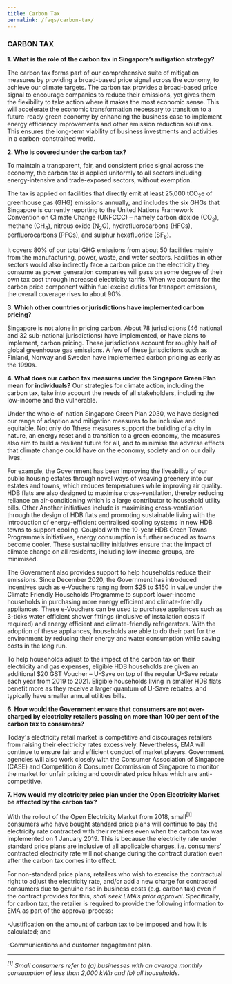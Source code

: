 ```yaml
---
title: Carbon Tax
permalink: /faqs/carbon-tax/
---
```

### CARBON TAX

**1. What is the role of the carbon tax in Singapore’s mitigation strategy?**

The carbon tax forms part of our comprehensive suite of mitigation measures by providing a broad-based price signal across the economy, to achieve our climate targets. The carbon tax provides a broad-based price signal to encourage companies to reduce their emissions, yet gives them the flexibility to take action where it makes the most economic sense. This will accelerate the economic transformation necessary to transition to a future-ready green economy by enhancing the business case to implement energy efficiency improvements and other emission reduction solutions. This ensures the long-term viability of business investments and activities in a carbon-constrained world. 

**2. Who is covered under the carbon tax?**

To maintain a transparent, fair, and consistent price signal across the economy, the carbon tax is applied uniformly to all sectors including energy-intensive and trade-exposed sectors, without exemption.

The tax is applied on facilities that directly emit at least 25,000 tCO<sub>2</sub>e of greenhouse gas (GHG) emissions annually, and includes the six GHGs that Singapore is currently reporting to the United Nations Framework Convention on Climate Change (UNFCCC) – namely carbon dioxide (CO<sub>2</sub>), methane (CH<sub>4</sub>), nitrous oxide (N<sub>2</sub>O), hydrofluorocarbons (HFCs), perfluorocarbons (PFCs), and sulphur hexafluoride (SF<sub>6</sub>). 

It covers 80% of our total GHG emissions from about 50 facilities mainly from the manufacturing, power, waste, and water sectors. Facilities in other sectors would also indirectly face a carbon price on the electricity they consume as power generation companies will pass on some degree of their own tax cost through increased electricity tariffs. When we account for the carbon price component within fuel excise duties for transport emissions, the overall coverage rises to about 90%.

**3. Which other countries or jurisdictions have implemented carbon pricing?**

Singapore is not alone in pricing carbon. About 78 jurisdictions (46 national and 32 sub-national jurisdictions) have implemented, or have plans to implement, carbon pricing. These jurisdictions account for roughly half of global greenhouse gas emissions. A few of these jurisdictions such as Finland, Norway and Sweden have implemented carbon pricing as early as the 1990s.

**4. What does our carbon tax measures under the Singapore Green Plan mean for individuals?**
Our strategies for climate action, including the carbon tax, take into account the needs of all stakeholders, including the low-income and the vulnerable.

Under the whole-of-nation Singapore Green Plan 2030, we have designed our range of adaption and mitigation measures to be inclusive and equitable. Not only do Tthese measures support the building of a city in nature, an energy reset and a transition to a green economy, the measures also aim to build a resilient future for all, and to minimise the adverse effects that climate change could have on the economy, society and on our daily lives. 

For example, the Government has been improving the liveability of our public housing estates through novel ways of weaving greenery into our estates and towns, which reduces temperatures while improving air quality. HDB flats are also designed to maximise cross-ventilation, thereby reducing reliance on air-conditioning which is a large contributor to household utility bills. Other Another initiatives include is maximising cross-ventilation through the design of HDB flats and promoting sustainable living with the introduction of energy-efficient centralised cooling systems in new HDB towns to support cooling. Coupled with the 10-year HDB Green Towns Programme’s initiatives, energy consumption is further reduced as towns become cooler. These sustainability initiatives ensure that the impact of climate change on all residents, including low-income groups,  are minimised.

The Government also provides support to help households reduce their emissions. Since December 2020, the Government has introduced incentives such as e-Vouchers ranging from $25 to $150 in value under the Climate Friendly Households Programme to support lower-income households in purchasing more energy efficient and climate-friendly appliances. These e-Vouchers can be used to purchase appliances such as 3-ticks water efficient shower fittings (inclusive of installation costs if required) and energy efficient and climate-friendly refrigerators. With the adoption of these appliances, households are able to do their part for the environment by reducing their energy and water consumption while saving costs in the long run. 

To help households adjust to the impact of the carbon tax on their electricity and gas expenses, eligible HDB households are given an additional $20 GST Voucher – U-Save on top of the regular U-Save rebate each year from 2019 to 2021. Eligible households living in smaller HDB flats benefit more as they receive a larger quantum of U-Save rebates, and typically have smaller annual utilities bills. 



**6. How would the Government ensure that consumers are not over-charged by electricity retailers passing on more than 100 per cent of the carbon tax to consumers?**

Today's electricity retail market is competitive and discourages retailers from raising their electricity rates excessively. Nevertheless, EMA will continue to ensure fair and efficient conduct of market players. Government agencies will also work closely with the Consumer Association of Singapore (CASE) and Competition & Consumer Commission of Singapore to monitor the market for unfair pricing and coordinated price hikes which are anti-competitive.

**7. How would my electricity price plan under the Open Electricity Market be affected by the carbon tax?**

With the rollout of the Open Electricity Market from 2018, small<sup>[1]</sup> consumers who have bought standard price plans will continue to pay the electricity rate contracted with their retailers even when the carbon tax was implemented on 1 January 2019. This is because the electricity rate under standard price plans are inclusive of all applicable charges, i.e. consumers’ contracted electricity rate will not change during the contract duration even after the carbon tax comes into effect.

For non-standard price plans, retailers who wish to exercise the contractual right to adjust the electricity rate, and/or add a new charge for contracted consumers due to genuine rise in business costs (e.g. carbon tax) even if the contract provides for this, *shall seek EMA’s prior approval*. Specifically, for carbon tax, the retailer is required to provide the following information to EMA as part of the approval process:

-Justification on the amount of carbon tax to be imposed and how it is calculated; and

-Communications and customer engagement plan.

___

*<sup>[1]</sup> Small consumers refer to (a) businesses with an average monthly consumption of less than 2,000 kWh and (b) all households.*